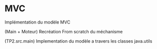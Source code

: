 # MVC
Implémentation du modèle MVC 

(Main + Moteur)
Recréation From scratch du méchanisme

(TP2.src.main)
Implementation du modèle a travers les classes java.utils